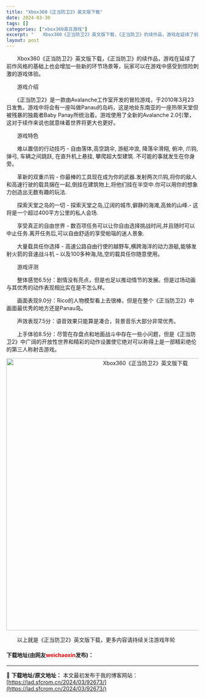 ```yaml
---
title: "Xbox360《正当防卫2》英文版下载"
date: 2024-03-30
tags: []
categories: ["xbox360英日游戏"]
excerpt: "　　Xbox360《正当防卫2》英文版下载，《正当防卫》的续作品，游戏在延续了前作风格的基础上也会增加一些新的环节场景等，玩家可以在游戏中感受到惊险刺激的游戏体验。 　　游戏介绍 　　《正当防卫2》是一款由Avalanche工作室开发的冒险游戏，于2010年3月23日发售。游戏中将会有一座叫做Pan&hellip;"
layout: post
---
```


 <p>　　Xbox360《正当防卫2》英文版下载，《正当防卫》的续作品，游戏在延续了前作风格的基础上也会增加一些新的环节场景等，玩家可以在游戏中感受到惊险刺激的游戏体验。</p> <p>　　游戏介绍</p> <p>　　《正当防卫2》是一款由Avalanche工作室开发的冒险游戏，于2010年3月23日发售。游戏中将会有一座叫做Panau的岛屿，这是地处东南亚的一座热带天堂但被残暴的独裁者Baby Panay所统治着。游戏使用了全新的Avalanche 2.0引擎，这对于续作来说也就意味着世界将更大也更好。</p> <p>　　游戏特色</p> <p>　　难以置信的行动技巧 - 自由落体,高空跳伞, 游艇冲浪, 降落伞滑翔, 俯冲, 爪钩, 弹弓, 车辆之间跳跃, 在直升机上悬挂, 攀爬超大型建筑. 不可能的事就发生在你身旁。</p> <p>　　革新的双重爪钩 - 你最棒的工具现在成为你的武器.发射两次爪钩,将你的敌人和高速行驶的载具捆在一起,倒挂在建筑物上,将他们挂在半空中.你可以用你的想象力创造出无数有趣的玩法.</p> <p>　　探索天堂之岛的一切 - 探索天堂之岛,辽阔的城市,僻静的海滩,高耸的山峰.- 这将是一个超过400平方公里的私人会场.</p> <p>　　享受真正的自由世界 - 数百项任务可以让你自由选择挑战时间,并且随时可以中止任务.离开任务后,可以自由舒适的享受帕瑙的迷人景象.</p> <p>　　大量载具任你选择 - 高速公路自由行使的越野车,横跨海洋的动力游艇,能够发射火箭的音速战斗机 &ndash; 以及100多种海,陆,空的载具任你随意使用。</p> <p>　　游戏评测</p> <p>　　整体感觉6.5分：剧情没有亮点，但是也足以推动情节的发展。但是过场动画与其优秀的动作表现相比实在是不怎么样。</p> <p>　　画面表现9.0分：Rico的人物模型看上去很棒，但是在整个《正当防卫2》中画面最优秀的地方还是Panau岛。</p> <p>　　声效表现7.5分：语音效果只能算是凑合，背景音乐大部分非常优秀。</p> <p>　　上手体验8.5分：尽管在存盘点和地面战斗中存在一些小问题，但是《正当防卫2》中广阔的开放性世界和精彩的动作设置使它绝对可以称得上是一部精彩绝伦的第三人称射击游戏。</p> <p align="center"><img align="" border="0" src="https://lad.sfcrom.cn/wp-content/uploads/2024/03/20240330_6607d3efa1da1.jpg" width="713" alt="Xbox360《正当防卫2》英文版下载" /></p> <p>　　以上就是《正当防卫2》英文版下载，更多内容请持续关注游戏年轮</p> <p><h4>下载地址(由网友<font color="red">weichaoxin</font>发布)：</h4></p> 

---
📖 **下载地址/原文地址：** 本文最初发布于我的博客网站：[https://lad.sfcrom.cn/2024/03/92673/](https://lad.sfcrom.cn/2024/03/92673/)
